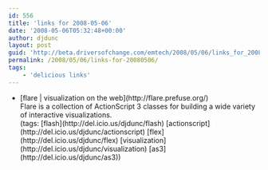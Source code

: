 ```yaml
---
id: 556
title: 'links for 2008-05-06'
date: '2008-05-06T05:32:48+00:00'
author: djdunc
layout: post
guid: 'http://beta.driversofchange.com/emtech/2008/05/06/links_for_20080506/'
permalink: /2008/05/06/links-for-20080506/
tags:
    - 'delicious links'
---
```


- <div class="delicious-link">[flare | visualization on the web](http://flare.prefuse.org/)</div><div class="delicious-extended">Flare is a collection of ActionScript 3 classes for building a wide variety of interactive visualizations.</div><div class="delicious-tags">(tags: [flash](http://del.icio.us/djdunc/flash) [actionscript](http://del.icio.us/djdunc/actionscript) [flex](http://del.icio.us/djdunc/flex) [visualization](http://del.icio.us/djdunc/visualization) [as3](http://del.icio.us/djdunc/as3))</div>